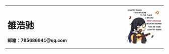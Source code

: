 <table border="0">
  <tr>
    <td width="75%">
      <h1>雒浩驰</h1>
      <p><b>邮箱：785686941@qq.com</b></p>
    </td>
    <td width="25%">
      <img src="/guitar.jpg" width="100%">
    </td>
  </tr>
</table>
